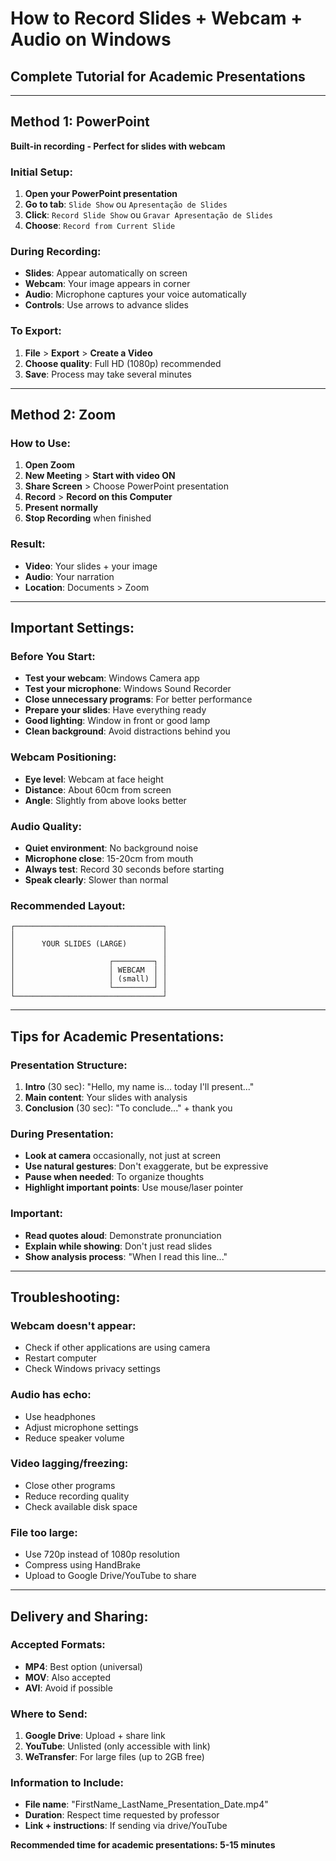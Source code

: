 # How to Record Slides + Webcam + Audio on Windows
## Complete Tutorial for Academic Presentations

---

## Method 1: PowerPoint
**Built-in recording - Perfect for slides with webcam**

### Initial Setup:
1. **Open your PowerPoint presentation**
2. **Go to tab**: `Slide Show` ou `Apresentação de Slides`
3. **Click**: `Record Slide Show` ou `Gravar Apresentação de Slides`
4. **Choose**: `Record from Current Slide`

### During Recording:
- **Slides**: Appear automatically on screen
- **Webcam**: Your image appears in corner
- **Audio**: Microphone captures your voice automatically
- **Controls**: Use arrows to advance slides

### To Export:
1. **File** > **Export** > **Create a Video**
2. **Choose quality**: Full HD (1080p) recommended
3. **Save**: Process may take several minutes

---

## Method 2: Zoom

### How to Use:
1. **Open Zoom**
2. **New Meeting** > **Start with video ON**
3. **Share Screen** > Choose PowerPoint presentation
4. **Record** > **Record on this Computer**
5. **Present normally**
6. **Stop Recording** when finished

### Result:
- **Video**: Your slides + your image
- **Audio**: Your narration
- **Location**: Documents > Zoom

---

## Important Settings:

### **Before You Start:**
- **Test your webcam**: Windows Camera app
- **Test your microphone**: Windows Sound Recorder
- **Close unnecessary programs**: For better performance
- **Prepare your slides**: Have everything ready
- **Good lighting**: Window in front or good lamp
- **Clean background**: Avoid distractions behind you

### **Webcam Positioning:**
- **Eye level**: Webcam at face height
- **Distance**: About 60cm from screen
- **Angle**: Slightly from above looks better

### **Audio Quality:**
- **Quiet environment**: No background noise
- **Microphone close**: 15-20cm from mouth
- **Always test**: Record 30 seconds before starting
- **Speak clearly**: Slower than normal

### **Recommended Layout:**
```
┌─────────────────────────────────┐
│                                 │
│      YOUR SLIDES (LARGE)        │
│                                 │
│                     ┌─────────┐ │
│                     │ WEBCAM  │ │
│                     │ (small) │ │
│                     └─────────┘ │
└─────────────────────────────────┘
```

---

## Tips for Academic Presentations:

### **Presentation Structure:**
1. **Intro** (30 sec): "Hello, my name is... today I'll present..."
2. **Main content**: Your slides with analysis
3. **Conclusion** (30 sec): "To conclude..." + thank you

### **During Presentation:**
- **Look at camera** occasionally, not just at screen
- **Use natural gestures**: Don't exaggerate, but be expressive
- **Pause when needed**: To organize thoughts
- **Highlight important points**: Use mouse/laser pointer

### **Important:**
- **Read quotes aloud**: Demonstrate pronunciation
- **Explain while showing**: Don't just read slides
- **Show analysis process**: "When I read this line..."

---

## Troubleshooting:

### **Webcam doesn't appear:**
- Check if other applications are using camera
- Restart computer
- Check Windows privacy settings

### **Audio has echo:**
- Use headphones
- Adjust microphone settings
- Reduce speaker volume

### **Video lagging/freezing:**
- Close other programs
- Reduce recording quality
- Check available disk space

### **File too large:**
- Use 720p instead of 1080p resolution
- Compress using HandBrake
- Upload to Google Drive/YouTube to share

---

## Delivery and Sharing:

### **Accepted Formats:**
- **MP4**: Best option (universal)
- **MOV**: Also accepted
- **AVI**: Avoid if possible

### **Where to Send:**
1. **Google Drive**: Upload + share link
2. **YouTube**: Unlisted (only accessible with link)
3. **WeTransfer**: For large files (up to 2GB free)

### **Information to Include:**
- **File name**: "FirstName_LastName_Presentation_Date.mp4"
- **Duration**: Respect time requested by professor
- **Link + instructions**: If sending via drive/YouTube

**Recommended time for academic presentations: 5-15 minutes**